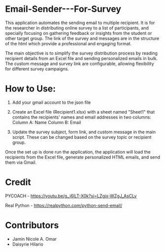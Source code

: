 # Email-Sender---For-Survey

This application automates the sending email to multiple recipient. It is for the researcher in distributing online survey to a list of participants,  and specially focusing on gathering feedback or insights from the student or other target group. The link of the survey and messages are in the structure of the html which provide a professional and engaging format.

The main objective is to simplify the survey distribution process by reading recipient details from an Excel file and sending personalized emails in bulk. The custom message and survey link are configurable, allowing flexibility for different survey campaigns.

# How to Use:

1. Add your gmail account to the json file
2. Create an Excel file (Recipient1.xlsx) with a sheet named "Sheet1" that contains the recipients' names and email addresses in two columns:
Column A: Name
Column B: Email

3. Update the survey subject, form link, and custom message in the main script. These can be changed based on the survey topic or recipient group.

Once the set up is done run the application, the application will load the recipients from the Excel file, generate personalized HTML emails, and send them via Gmail.


# Credit

PYCOACH - https://youtu.be/g_j6ILT-X0k?si=LZgjx-WZgJ_AsCLv

Real Python - https://realpython.com/python-send-email/


# Contributors 

- Jamin Nicole A. Omar
- Daisyrie Hilario


